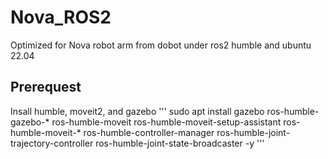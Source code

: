 # Nova_ROS2
Optimized for Nova robot arm from dobot under ros2 humble and ubuntu 22.04

## Prerequest 
Insall humble, moveit2, and gazebo
'''
sudo apt install gazebo ros-humble-gazebo-* ros-humble-moveit ros-humble-moveit-setup-assistant ros-humble-moveit-* ros-humble-controller-manager ros-humble-joint-trajectory-controller ros-humble-joint-state-broadcaster -y
'''
